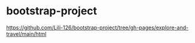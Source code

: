 # bootstrap-project
https://github.com/Lili-126/bootstrap-project/tree/gh-pages/explore-and-travel/main/html
